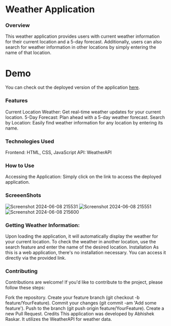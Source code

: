 # Weather Application
### Overview
This weather application provides users with current weather information for their current location and a 5-day forecast. Additionally, users can also search for weather information in other locations by simply entering the name of that location.

# Demo
You can check out the deployed version of the application [here](https://splendorous-dodol-b95ddc.netlify.app/).

### Features
Current Location Weather: Get real-time weather updates for your current location.
5-Day Forecast: Plan ahead with a 5-day weather forecast.
Search by Location: Easily find weather information for any location by entering its name.
### Technologies Used
Frontend: HTML, CSS, JavaScript
API: WeatherAPI
### How to Use
Accessing the Application: Simply click on the link to access the deployed application.
### ScreeenShots
![Screenshot 2024-06-08 215531](https://github.com/AbhishekRaskar/Deltatech-Gaming/assets/112754426/2f7599ae-f0fc-4d72-8091-b4b5d61f6c1c)
![Screenshot 2024-06-08 215551](https://github.com/AbhishekRaskar/Deltatech-Gaming/assets/112754426/246575ba-c6d3-46b4-8531-15a56671ce5e)
![Screenshot 2024-06-08 215600](https://github.com/AbhishekRaskar/Deltatech-Gaming/assets/112754426/6d9744dc-934d-447d-b023-9f2d29e2faac)

### Getting Weather Information:

Upon loading the application, it will automatically display the weather for your current location.
To check the weather in another location, use the search feature and enter the name of the desired location.
Installation
As this is a web application, there's no installation necessary. You can access it directly via the provided link.

### Contributing
Contributions are welcome! If you'd like to contribute to the project, please follow these steps:

Fork the repository.
Create your feature branch (git checkout -b feature/YourFeature).
Commit your changes (git commit -am 'Add some feature').
Push to the branch (git push origin feature/YourFeature).
Create a new Pull Request.
Credits
This application was developed by Abhishek Raskar. It utilizes the WeatherAPI for weather data.
